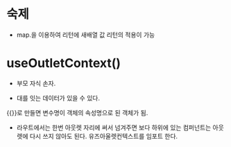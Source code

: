 # 숙제
- map.을 이용하여 리턴에 새배열 값 리턴의 적용이 가능

# useOutletContext()
- 부모 자식 손자.
* 대를 잇는 데이터가 있을 수 있다.

{{}}로 만들면 변수명이 객체의 속성명으로 된 객체가 됨.

- 라우트에서는 한번 아웃렛 자리에 써서 넘겨주면
 보다 하위에 있는 컴퍼넌트는 아웃렛에 다시 쓰지 않아도 된다.
 유즈아울렛컨텍스트를 임포트 한다.